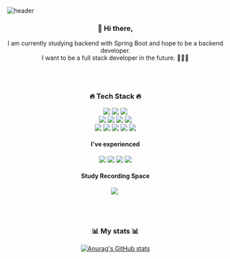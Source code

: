 ![header](https://capsule-render.vercel.app/api?type=waving&color=auto&height=165&section=header&text=Seongwon%20Oh&fontSize=80&fontAlign=60)
<div align='center'>
<h3> 👋 Hi there,</h3>
<p>
I am currently studying backend with Spring Boot and hope to be a backend developer.<br>
I want to be a full stack developer in the future. 👨🏻‍💻 <br>  
</p>
<br><br>
<h3>🔥 Tech Stack 🔥 </h3>

  <img src="https://img.shields.io/badge/Java%20-007396.svg?&style=flat-square&logo=java&logoColor=white"/>
  <img src="https://img.shields.io/badge/python%20-3776AB.svg?&style=flat-square&logo=python&logoColor=white"/>
  <img src="https://img.shields.io/badge/C-A8B9CC?style=flat-square&logo=C&logoColor=white"/>
  <br>
  <img src="https://img.shields.io/badge/HTML5-E34F26?style=flat-square&logo=JavaScript&logoColor=white"/>
  <img src="https://img.shields.io/badge/css-1572B6?style=flat-square&logo=css3&logoColor=white"/>
  <img src="https://img.shields.io/badge/JavaScript-F7DF1E?style=flat-square&logo=JavaScript&logoColor=white"/>
  <img src="https://img.shields.io/badge/springboot%20-6DB33F.svg?&style=flat-square&logo=springboot&logoColor=white"/>  
  <br>
  <img src="https://img.shields.io/badge/Git%20-F05032.svg?&style=flat-square&logo=git&logoColor=white"/>
  <img src="https://img.shields.io/badge/Docker%20-2496ED.svg?&style=flat-square&logo=Docker&logoColor=white"/>
  <img src="https://img.shields.io/badge/Linux%20-E95420.svg?&style=flat-square&logo=Linux&logoColor=white"/>
  <img src="https://img.shields.io/badge/Firebase-FFCA28?style=flat-square&logo=Firebase&logoColor=white"/>
  <img src="https://img.shields.io/badge/Jupyter%20-%23F37626.svg?&style=flat-square&logo=Jupyter&logoColor=white" />
  
  <br>
  
 <h4>I've experienced</h4>
  <img src="https://img.shields.io/badge/Android%20-3DDC84.svg?&style=flat-square&logo=android&logoColor=%2361DAFB"/>
  <img src ="https://img.shields.io/badge/MySQL-4479A1.svg?&style=flat-square&logo=mysql&logoColor=white"/>
  
  <img src="https://img.shields.io/badge/AWS-232F3E?style=flat-square&logo=AmazonAWS&logoColor=white"/>
  <img src="https://img.shields.io/badge/AWS EC2%20-%23FF9900.svg?&style=flat-square&logo=amazon-aws&logoColor=white"/>

  
 <br>
  <h4>Study Recording Space</h4>
  <a href="https://velog.io/@seongwon97"><img src="https://img.shields.io/badge/Tech%20Blog-11B48A?style=flat-square&logo=Vimeo&logoColor=white&link=https://velog.io/@hammii"/></a>&nbsp
  
 <br><br>

 <h3>📊 My stats 📊</h3>
  
[![Anurag's GitHub stats](https://github-readme-stats.vercel.app/api?username=Seongwon97&hide=stars&count_private=true&show_icons=true&theme=buefy)](https://github.com/anuraghazra/github-readme-stats) 
 </div>
